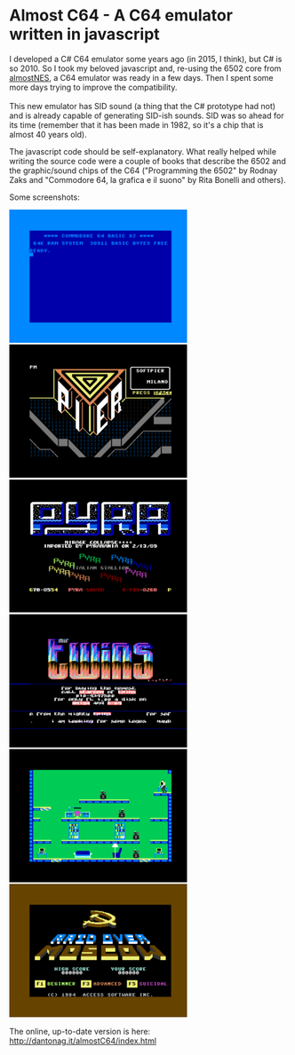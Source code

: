 # Almost C64 - A C64 emulator written in javascript

I developed a C# C64 emulator some years ago (in 2015, I think), but C# is so 2010. So I took my beloved javascript and, re-using the 6502 core from [almostNES](https://github.com/friol/almostNES "almostNES"), a C64 emulator was ready in a few days. Then I spent some more days trying to improve the compatibility.<br/><br/>
This new emulator has SID sound (a thing that the C# prototype had not) and is already capable of generating SID-ish sounds. SID was so ahead for its time (remember that it has been made in 1982, so it's a chip that is almost 40 years old).

The javascript code should be self-explanatory. What really helped while writing the source code were a couple of books that describe the 6502 and the graphic/sound chips of the C64 ("Programming the 6502" by Rodnay Zaks and "Commodore 64, la grafica e il suono" by Rita Bonelli and others).

Some screenshots:

<img src="https://raw.githubusercontent.com/friol/almostc64/master/c64_cracked.png" width="320" height="240"> <img src="https://raw.githubusercontent.com/friol/almostc64/master/piersoft.png" width="320" height="240">
<img src="https://raw.githubusercontent.com/friol/almostc64/master/pyra_cracktro.png" width="320" height="240"> <img src="https://raw.githubusercontent.com/friol/almostc64/master/twins_cracktro.png" width="320" height="240">
<img src="https://raw.githubusercontent.com/friol/almostc64/master/impossible_mission.png" width="320" height="240"> <img src="https://raw.githubusercontent.com/friol/almostc64/master/rom.png" width="320" height="240">

The online, up-to-date version is here: http://dantonag.it/almostC64/index.html
